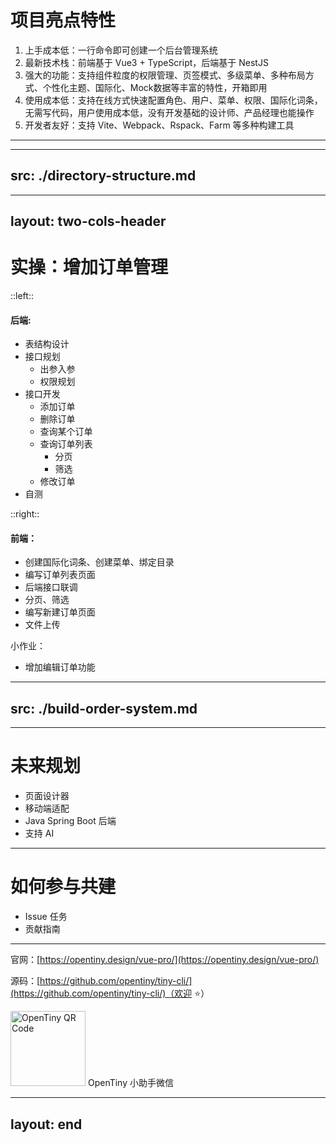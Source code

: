 # 项目亮点特性

1. 上手成本低：一行命令即可创建一个后台管理系统
2. 最新技术栈：前端基于 Vue3 + TypeScript，后端基于 NestJS
3. 强大的功能：支持组件粒度的权限管理、页签模式、多级菜单、多种布局方式、个性化主题、国际化、Mock数据等丰富的特性，开箱即用
4. 使用成本低：支持在线方式快速配置角色、用户、菜单、权限、国际化词条，无需写代码，用户使用成本低，没有开发基础的设计师、产品经理也能操作
5. 开发者友好：支持 Vite、Webpack、Rspack、Farm 等多种构建工具

---

<author
    author-name="Kagol"
    avatar="https://avatars.githubusercontent.com/u/9566362?v=4"
    :desc="['华为云前端工程师, OpenTiny 开源社区负责人', 'TinyVue 核心贡献者, TinyEditor 作者', '公众号：前端开源星球' ]"
    :team-of="[{name: 'OpenTiny', link: 'https://github.com/opentiny'}]"
    :contribution="[
        { name: 'TinyVue', link: 'https://github.com/opentiny/tiny-vue' },
        { name: 'TinyEngine', link: 'https://github.com/opentiny/tiny-engine' },
        { name: 'TinyEditor', link: 'https://github.com/opentiny/tiny-editor' }, 
        { name: 'TinyPro', link: 'https://github.com/opentiny/tiny-cli' },
    ]"
/>

---
src: ./directory-structure.md
---

---
layout: two-cols-header
---
# 实操：增加订单管理

::left::

#### 后端:

- 表结构设计
- 接口规划
  - 出参入参
  - 权限规划
- 接口开发
  - 添加订单
  - 删除订单
  - 查询某个订单
  - 查询订单列表
    - 分页
    - 筛选
  - 修改订单
- 自测

::right::

#### 前端：

- 创建国际化词条、创建菜单、绑定目录
- 编写订单列表页面
- 后端接口联调
- 分页、筛选
- 编写新建订单页面
- 文件上传

小作业：
- 增加编辑订单功能

---
src: ./build-order-system.md
---

---

# 未来规划

- 页面设计器
- 移动端适配
- Java Spring Boot 后端
- 支持 AI

---

# 如何参与共建

- Issue 任务
- 贡献指南

---

<div class="text-2xl mt-[100px]">

官网：[https://opentiny.design/vue-pro/](https://opentiny.design/vue-pro/)

源码：[https://github.com/opentiny/tiny-cli/](https://github.com/opentiny/tiny-cli/)（欢迎 ⭐️）

</div>

<div class="w-[200px] flex items-center flex-col mt-[100px]">
  <img src="/images/opentiny.png" alt="OpenTiny QR Code" width=120 />
  <span>OpenTiny 小助手微信</span>
</div>

---
layout: end
---
